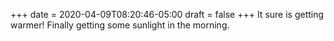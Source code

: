 +++
date = 2020-04-09T08:20:46-05:00
draft = false
+++
It sure is getting warmer! Finally getting some sunlight in the morning.